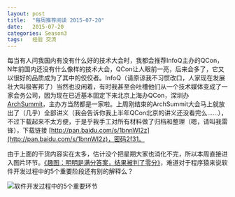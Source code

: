 ```yaml
---
layout: post
title:  "每周推荐阅读 2015-07-20"
date:   2015-07-20
categories: Season3
tags:   经验 交流
---
```


每当有人问我国内有没有什么好的技术大会时，我都会推荐InfoQ主办的QCon，N年前国内还没有什么像样的技术大会，QCon让人眼前一亮，后来会多了，它又以很好的品质成为了其中的佼佼者。InfoQ（请原谅我不习惯改口，人家现在发展壮大叫极客邦了）当然也没闲着，有时我甚至会吐槽他们从一个技术媒体变成了一家会务公司，因为现在已近基本固定下来北京上海办QCon，深圳办[ArchSummit](http://www.archsummit.com)，主办方当然都是一家啦。上周刚结束的ArchSummit大会马上就放出了（几乎）全部讲义（我会告诉你我上半年QCon北京的讲义还没看完么……），不过下载起来不太方便，于是乎我手工对所有材料做了归档和整理（嗯，请叫我雷锋），下载链接 [http://pan.baidu.com/s/1bnnWI2z](http://pan.baidu.com/s/1bnnWI2z)，密码2f31。

由于上面的干货内容实在太多，估计没个把星期大家也消化不完，所以本周直接进入图片环节。[《趣图：明明是满分答案，结果被判了零分》](http://group.jobbole.com/5375/)，难道对于程序猿来说软件开发过程中的5个重要阶段还有别的解释么？

![软件开发过程中的5个重要环节](http://7xn7do.com1.z0.glb.clouddn.com/images/five-phases-in-dev.jpg-normalized)
